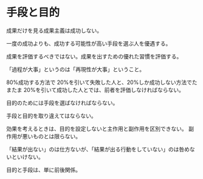 # 手段と目的

成果だけを見る成果主義は成功しない。

一度の成功よりも、成功する可能性が高い手段を選ぶ人を優遇する。

成果を評価するべきではない。成果を出すための優れた習慣を評価する。

「過程が大事」というのは「再現性が大事」ということ。

80%成功する方法で 20%を引いて失敗した人と、20%しか成功しない方法でたまたま 20%を引いて成功した人とでは、前者を評価しなければならない。

目的のためには手段を選ばなければならない。

手段と目的を取り違えてはならない。

効果を考えるときは、目的を設定しないと主作用と副作用を区別できない。
副作用が悪いものとは限らない。

「結果が出ない」のは仕方ないが、「結果が出る行動をしていない」のは咎めないといけない。

目的と手段は、単に前後関係。
